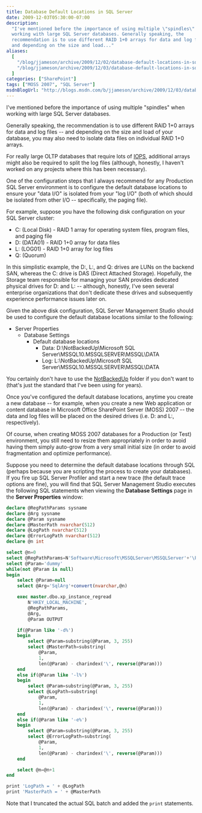 ```yaml
---
title: Database Default Locations in SQL Server
date: 2009-12-03T05:30:00-07:00
description:
  "I've mentioned before the importance of using multiple \"spindles\" when
  working with large SQL Server databases. Generally speaking, the
  recommendation is to use different RAID 1+0 arrays for data and log files --
  and depending on the size and load..."
aliases:
  [
    "/blog/jjameson/archive/2009/12/02/database-default-locations-in-sql-server.aspx",
    "/blog/jjameson/archive/2009/12/03/database-default-locations-in-sql-server.aspx",
  ]
categories: ["SharePoint"]
tags: ["MOSS 2007", "SQL Server"]
msdnBlogUrl: "http://blogs.msdn.com/b/jjameson/archive/2009/12/03/database-default-locations-in-sql-server.aspx"
---
```


I've mentioned before the importance of using multiple "spindles" when working
with large SQL Server databases.

Generally speaking, the recommendation is to use different RAID 1+0 arrays for
data and log files -- and depending on the size and load of your database, you
may also need to isolate data files on individual RAID 1+0 arrays.

For really large OLTP databases that require lots of
[IOPS](http://en.wikipedia.org/wiki/IOPS), additional arrays might also be
required to split the log files (although, honestly, I haven't worked on any
projects where this has been necessary).

One of the configuration steps that I always recommend for any Production SQL
Server environment is to configure the default database locations to ensure your
"data I/O" is isolated from your "log I/O" (both of which should be isolated
from other I/O -- specifically, the paging file).

For example, suppose you have the following disk configuration on your SQL
Server cluster:

- C: (Local Disk) - RAID 1 array for operating system files, program files, and
  paging file
- D: (DATA01) - RAID 1+0 array for data files
- L: (LOG01) - RAID 1+0 array for log files
- Q: (Quorum)

In this simplistic example, the D:, L:, and Q: drives are LUNs on the backend
SAN, whereas the C: drive is DAS (Direct Attached Storage). Hopefully, the
Storage team responsible for managing your SAN provides dedicated physical
drives for D: and L: -- although, honestly, I've seen several enterprise
organizations that don't dedicate these drives and subsequently experience
performance issues later on.

Given the above disk configuration, SQL Server Management Studio should be used
to configure the default database locations similar to the following:

- Server Properties
  - Database Settings
    - Default database locations
      - Data: D:\NotBackedUp\Microsoft SQL Server\MSSQL10.MSSQLSERVER\MSSQL\DATA
      - Log: L:\NotBackedUp\Microsoft SQL Server\MSSQL10.MSSQLSERVER\MSSQL\DATA

You certainly don't have to use the
[NotBackedUp](/blog/jjameson/2007/03/22/backedup-and-notbackedup) folder if you
don't want to (that's just the standard that I've been using for years).

Once you've configured the default database locations, anytime you create a new
database -- for example, when you create a new Web application or content
database in Microsoft Office SharePoint Server (MOSS) 2007 -- the data and log
files will be placed on the desired drives (i.e. D: and L:, respectively).

Of course, when creating MOSS 2007 databases for a Production (or Test)
environment, you still need to resize them appropriately in order to avoid
having them simply auto-grow from a very small initial size (in order to avoid
fragmentation and optimize performance).

Suppose you need to determine the default database locations through SQL
(perhaps because you are scripting the process to create your databases). If you
fire up SQL Server Profiler and start a new trace (the default trace options are
fine), you will find that SQL Server Management Studio executes the following
SQL statements when viewing the **Database Settings** page in the **Server
Properties** window:

```SQL
declare @RegPathParams sysname
declare @Arg sysname
declare @Param sysname
declare @MasterPath nvarchar(512)
declare @LogPath nvarchar(512)
declare @ErrorLogPath nvarchar(512)
declare @n int

select @n=0
select @RegPathParams=N'Software\Microsoft\MSSQLServer\MSSQLServer'+'\Parameters'
select @Param='dummy'
while(not @Param is null)
begin
    select @Param=null
    select @Arg='SqlArg'+convert(nvarchar,@n)

    exec master.dbo.xp_instance_regread
        N'HKEY_LOCAL_MACHINE',
        @RegPathParams,
        @Arg,
        @Param OUTPUT

    if(@Param like '-d%')
    begin
        select @Param=substring(@Param, 3, 255)
        select @MasterPath=substring(
            @Param,
            1,
            len(@Param) - charindex('\', reverse(@Param)))
    end
    else if(@Param like '-l%')
    begin
        select @Param=substring(@Param, 3, 255)
        select @LogPath=substring(
            @Param,
            1,
            len(@Param) - charindex('\', reverse(@Param)))
    end
    else if(@Param like '-e%')
    begin
        select @Param=substring(@Param, 3, 255)
        select @ErrorLogPath=substring(
            @Param,
            1,
            len(@Param) - charindex('\', reverse(@Param)))
    end

    select @n=@n+1
end

print 'LogPath = ' + @LogPath
print 'MasterPath = ' + @MasterPath
```

Note that I truncated the actual SQL batch and added the `print` statements.
